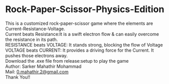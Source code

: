 # Rock-Paper-Scissor-Physics-Edition
This is a customized rock-paper-scissor game where the elements are Current-Resistance-Voltage.
<br>
Current beats Resistance:It is a swift electron flow & can easily overcome the resistance in its path.
<br>
RESISTANCE beats VOLTAGE: It stands strong, blocking the flow of Voltage
<br>
VOLTAGE beats CURRENT: It provides a driving force for the Current. It pushes those electrons away.
<br>
Download the .exe file from release:setup to play the game
<br>
Author: Sarker Mahathir Mohammad
<br>
Mail: 0.mahathir.2@gmail.com
<br>
Thank You!!

